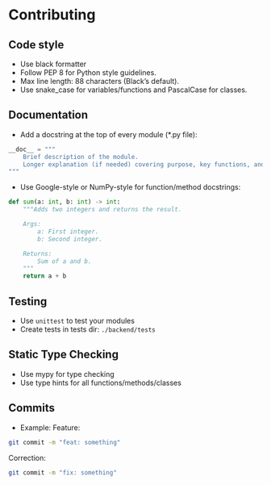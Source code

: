 # Contributing

## Code style

- Use black formatter
- Follow PEP 8 for Python style guidelines.
- Max line length: 88 characters (Black’s default).
- Use snake_case for variables/functions and PascalCase for classes.

## Documentation

- Add a docstring at the top of every module (*.py file):
```python
__doc__ = """
    Brief description of the module.
    Longer explanation (if needed) covering purpose, key functions, and usage examples.
"""
```
- Use Google-style or NumPy-style for function/method docstrings:
```python
def sum(a: int, b: int) -> int:
    """Adds two integers and returns the result.

    Args:
        a: First integer.
        b: Second integer.

    Returns:
        Sum of a and b.
    """
    return a + b
```

## Testing

- Use `unittest` to test your modules
- Create tests in tests dir: `./backend/tests`

## Static Type Checking

- Use mypy for type checking
- Use type hints for all functions/methods/classes

## Commits

- Example:
Feature:
```bash
git commit -m "feat: something"
```

Correction:
```bash
git commit -m "fix: something"
```
